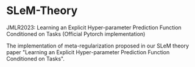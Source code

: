 # SLeM-Theory
JMLR2023: Learning an Explicit Hyper-parameter Prediction Function Conditioned on Tasks (Official Pytorch implementation)

The implementation of meta-regularization proposed in our SLeM theory paper "Learning an Explicit Hyper-parameter Prediction Function Conditioned on Tasks".
